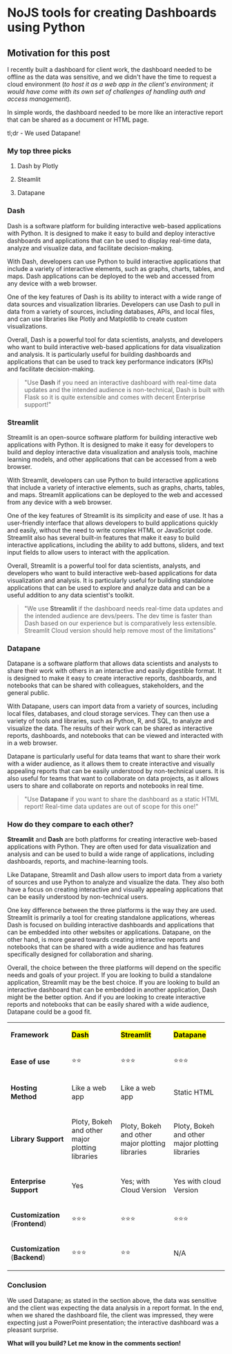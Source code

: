 # NoJS tools for creating Dashboards using Python

## Motivation for this post

I recently built a dashboard for client work, the dashboard needed to be offline as the data was sensitive, and we didn't have the time to request a cloud environment (*to host it as a web app in the client's environment; it would have come with its own set of challenges of handling auth and access management*).

In simple words, the dashboard needed to be more like an interactive report that can be shared as a document or HTML page.

tl;dr - We used Datapane!

### My top three picks

1. Dash by Plotly
    
2. Steamlit
    
3. Datapane
    

### **Dash**

Dash is a software platform for building interactive web-based applications with Python. It is designed to make it easy to build and deploy interactive dashboards and applications that can be used to display real-time data, analyze and visualize data, and facilitate decision-making.

With Dash, developers can use Python to build interactive applications that include a variety of interactive elements, such as graphs, charts, tables, and maps. Dash applications can be deployed to the web and accessed from any device with a web browser.

One of the key features of Dash is its ability to interact with a wide range of data sources and visualization libraries. Developers can use Dash to pull in data from a variety of sources, including databases, APIs, and local files, and can use libraries like Plotly and Matplotlib to create custom visualizations.

Overall, Dash is a powerful tool for data scientists, analysts, and developers who want to build interactive web-based applications for data visualization and analysis. It is particularly useful for building dashboards and applications that can be used to track key performance indicators (KPIs) and facilitate decision-making.

> "Use **Dash** if you need an interactive dashboard with real-time data updates and the intended audience is non-technical, Dash is built with Flask so it is quite extensible and comes with decent Enterprise support!"

### Streamlit

Streamlit is an open-source software platform for building interactive web applications with Python. It is designed to make it easy for developers to build and deploy interactive data visualization and analysis tools, machine learning models, and other applications that can be accessed from a web browser.

With Streamlit, developers can use Python to build interactive applications that include a variety of interactive elements, such as graphs, charts, tables, and maps. Streamlit applications can be deployed to the web and accessed from any device with a web browser.

One of the key features of Streamlit is its simplicity and ease of use. It has a user-friendly interface that allows developers to build applications quickly and easily, without the need to write complex HTML or JavaScript code. Streamlit also has several built-in features that make it easy to build interactive applications, including the ability to add buttons, sliders, and text input fields to allow users to interact with the application.

Overall, Streamlit is a powerful tool for data scientists, analysts, and developers who want to build interactive web-based applications for data visualization and analysis. It is particularly useful for building standalone applications that can be used to explore and analyze data and can be a useful addition to any data scientist's toolkit.

> "We use **Streamlit** if the dashboard needs real-time data updates and the intended audience are devs/peers. The dev time is faster than Dash based on our experience but is comparatively less extensible. Streamlit Cloud version should help remove most of the limitations"

### Datapane

Datapane is a software platform that allows data scientists and analysts to share their work with others in an interactive and easily digestible format. It is designed to make it easy to create interactive reports, dashboards, and notebooks that can be shared with colleagues, stakeholders, and the general public.

With Datapane, users can import data from a variety of sources, including local files, databases, and cloud storage services. They can then use a variety of tools and libraries, such as Python, R, and SQL, to analyze and visualize the data. The results of their work can be shared as interactive reports, dashboards, and notebooks that can be viewed and interacted with in a web browser.

Datapane is particularly useful for data teams that want to share their work with a wider audience, as it allows them to create interactive and visually appealing reports that can be easily understood by non-technical users. It is also useful for teams that want to collaborate on data projects, as it allows users to share and collaborate on reports and notebooks in real time.

> "Use **Datapane** if you want to share the dashboard as a static HTML report! Real-time data updates are out of scope for this one!"

### How do they compare to each other?

**Streamlit** and **Dash** are both platforms for creating interactive web-based applications with Python. They are often used for data visualization and analysis and can be used to build a wide range of applications, including dashboards, reports, and machine-learning tools.

Like Datapane, Streamlit and Dash allow users to import data from a variety of sources and use Python to analyze and visualize the data. They also both have a focus on creating interactive and visually appealing applications that can be easily understood by non-technical users.

One key difference between the three platforms is the way they are used. Streamlit is primarily a tool for creating standalone applications, whereas Dash is focused on building interactive dashboards and applications that can be embedded into other websites or applications. Datapane, on the other hand, is more geared towards creating interactive reports and notebooks that can be shared with a wide audience and has features specifically designed for collaboration and sharing.

Overall, the choice between the three platforms will depend on the specific needs and goals of your project. If you are looking to build a standalone application, Streamlit may be the best choice. If you are looking to build an interactive dashboard that can be embedded in another application, Dash might be the better option. And if you are looking to create interactive reports and notebooks that can be easily shared with a wide audience, Datapane could be a good fit.

<table><tbody><tr><td colspan="1" rowspan="1"><p><strong>Framework</strong></p></td><td colspan="1" rowspan="1"><p><strong><mark>Dash</mark></strong></p></td><td colspan="1" rowspan="1"><p><strong><mark>Streamlit</mark></strong></p></td><td colspan="1" rowspan="1"><p><strong><mark>Datapane</mark></strong></p></td></tr><tr><td colspan="1" rowspan="1"><p><strong>Ease of use</strong></p></td><td colspan="1" rowspan="1"><p>⭐⭐</p></td><td colspan="1" rowspan="1"><p>⭐⭐⭐</p></td><td colspan="1" rowspan="1"><p>⭐⭐⭐</p></td></tr><tr><td colspan="1" rowspan="1"><p><strong>Hosting</strong> <strong>Method</strong></p></td><td colspan="1" rowspan="1"><p>Like a web app</p></td><td colspan="1" rowspan="1"><p>Like a web app</p></td><td colspan="1" rowspan="1"><p>Static HTML</p></td></tr><tr><td colspan="1" rowspan="1"><p><strong>Library Support</strong></p></td><td colspan="1" rowspan="1"><p>Ploty, Bokeh and other major plotting libraries</p></td><td colspan="1" rowspan="1"><p>Ploty, Bokeh and other major plotting libraries</p></td><td colspan="1" rowspan="1"><p>Ploty, Bokeh and other major plotting libraries</p></td></tr><tr><td colspan="1" rowspan="1"><p><strong>Enterprise Support</strong></p></td><td colspan="1" rowspan="1"><p>Yes</p></td><td colspan="1" rowspan="1"><p>Yes; with Cloud Version</p></td><td colspan="1" rowspan="1"><p>Yes with cloud Version</p></td></tr><tr><td colspan="1" rowspan="1"><p><strong>Customization</strong> (<strong>Frontend</strong>)</p></td><td colspan="1" rowspan="1"><p>⭐⭐⭐</p></td><td colspan="1" rowspan="1"><p>⭐⭐⭐</p></td><td colspan="1" rowspan="1"><p>⭐⭐⭐</p></td></tr><tr><td colspan="1" rowspan="1"><p><strong>Customization</strong> (<strong>Backend</strong>)</p></td><td colspan="1" rowspan="1"><p>⭐⭐⭐</p></td><td colspan="1" rowspan="1"><p>⭐⭐</p></td><td colspan="1" rowspan="1"><p>N/A</p></td></tr></tbody></table>

### Conclusion

We used Datapane; as stated in the section above, the data was sensitive and the client was expecting the data analysis in a report format. In the end, when we shared the dashboard file, the client was impressed, they were expecting just a PowerPoint presentation; the interactive dashboard was a pleasant surprise.

**What will you build? Let me know in the comments section!**